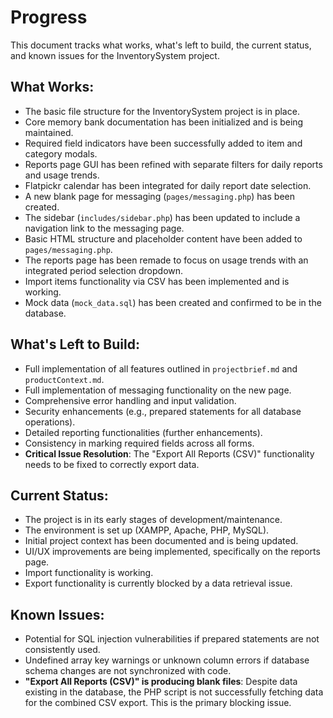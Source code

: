 # Progress

This document tracks what works, what's left to build, the current status, and known issues for the InventorySystem project.

## What Works:
- The basic file structure for the InventorySystem project is in place.
- Core memory bank documentation has been initialized and is being maintained.
- Required field indicators have been successfully added to item and category modals.
- Reports page GUI has been refined with separate filters for daily reports and usage trends.
- Flatpickr calendar has been integrated for daily report date selection.
- A new blank page for messaging (`pages/messaging.php`) has been created.
- The sidebar (`includes/sidebar.php`) has been updated to include a navigation link to the messaging page.
- Basic HTML structure and placeholder content have been added to `pages/messaging.php`.
- The reports page has been remade to focus on usage trends with an integrated period selection dropdown.
- Import items functionality via CSV has been implemented and is working.
- Mock data (`mock_data.sql`) has been created and confirmed to be in the database.

## What's Left to Build:
- Full implementation of all features outlined in `projectbrief.md` and `productContext.md`.
- Full implementation of messaging functionality on the new page.
- Comprehensive error handling and input validation.
- Security enhancements (e.g., prepared statements for all database operations).
- Detailed reporting functionalities (further enhancements).
- Consistency in marking required fields across all forms.
- **Critical Issue Resolution**: The "Export All Reports (CSV)" functionality needs to be fixed to correctly export data.

## Current Status:
- The project is in its early stages of development/maintenance.
- The environment is set up (XAMPP, Apache, PHP, MySQL).
- Initial project context has been documented and is being updated.
- UI/UX improvements are being implemented, specifically on the reports page.
- Import functionality is working.
- Export functionality is currently blocked by a data retrieval issue.

## Known Issues:
- Potential for SQL injection vulnerabilities if prepared statements are not consistently used.
- Undefined array key warnings or unknown column errors if database schema changes are not synchronized with code.
- **"Export All Reports (CSV)" is producing blank files**: Despite data existing in the database, the PHP script is not successfully fetching data for the combined CSV export. This is the primary blocking issue.
